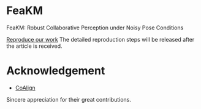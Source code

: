 # FeaKM
FeaKM: Robust Collaborative Perception under Noisy Pose Conditions

[Reproduce our work](https://foam-language-c16.notion.site/Readme-c9d3c837da9a4728a7f35f8bd045fbe5?pvs=74)
The detailed reproduction steps will be released after the article is received.




# Acknowledgement
* [CoAlign](https://github.com/yifanlu0227/CoAlign)

Sincere appreciation for their great contributions.
